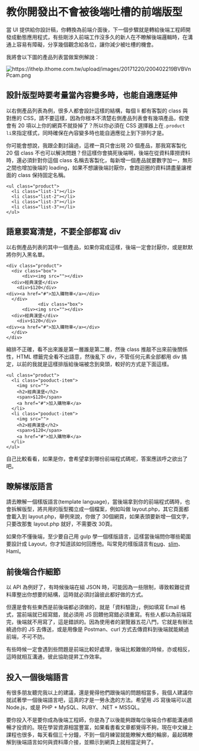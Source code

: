 # 教你開發出不會被後端吐槽的前端版型

當 UI 提供給你設計稿，你轉換為前端介面後，下一個步驟就是轉給後端工程師開發成動態應用程式，有些剛涉入前端工作沒多久的新人在不瞭解後端邏輯時，在溝通上容易有障礙，分享幾個觀念給各位，讓你減少被吐槽的機會。

我將會以下圖的產品列表當做案例解說：

![](https://ithelp.ithome.com.tw/upload/images/20171220/200402219BVBVnPcam.png "https://ithelp.ithome.com.tw/upload/images/20171220/200402219BVBVnPcam.png")

## 設計版型時要考量當內容變多時，也能自適應延伸

以右側產品列表為例，很多人都會設計這樣的結構，每個 li 都有客製的 class 與對應的 CSS，請不要這樣，因為你根本不清楚右側產品列表會有幾項產品，假使會有 20 項以上你的網頁不就掛掉了？所以你必須在 CSS 選擇器上在`.product li`來指定樣式，同時確保在內容變多時也能自適應從上到下排列才是。

你可能會想說，我跟企劃討論過，這裡一頁只會出現 20 個產品，那我寫客製化 20 個 class 不也可以解決問題？但這樣你會搞死後端啊，後端在從資料庫撈資料時，還必須針對你這個 class 名稱去客製化，每新增一個產品就要數字加一，無形之間也增加後端的 loading，如果不想讓後端討厭你，會跑迴圈的資料請盡量讓裡面的 class 保持固定名稱。

```
<ul class="product">
  <li class="list-1"></li>
  <li class="list-2"></li>
  <li class="list-3"></li>
  <li class="list-3"></li>
</ul>
```

## 語意要寫清楚，不要全部都寫 div

以右側產品列表的其中一個產品，如果你寫成這樣，後端一定會討厭你，或是默默將你列入黑名單。

```
<div class="product">
  <div class="box">
      <div><img src=""></div>
  <div>經典漢堡</div>
    <div>$120</div>
<div><a href="#">加入購物車</a></div>
  </div>
            <div class="box">
      <div><img src=""></div>
  <div>經典漢堡</div>
    <div>$120</div>
<div><a href="#">加入購物車</a></div>
  </div>
</div>
```

縮排不正確，看不出來誰是第一層誰是第二層，然後 class 推敲不出來前後關係性，HTML 標籤完全看不出語意，然後亂下 div，不管任何元素全部都用 div 搞定，以前的我就是這樣排版給後端被念到臭頭，較好的方式是下面這樣。

```
<ul class="product">
  <li class="pooduct-item">
    <img src="">
    <h2>經典漢堡</h2>
    <span>$120</span>
    <a href="#">加入購物車</a>
  </li>
  <li class="pooduct-item">
    <img src="">
    <h2>經典漢堡</h2>
    <span>$120</span>
    <a href="#">加入購物車</a>
  </li>
</ul>
```

自己比較看看，如果是你，會希望拿到哪份前端程式碼呢，答案應該呼之欲出了吧。

## 瞭解樣版語言

請去瞭解一個樣版語言\(template language\)，當後端拿到你的前端程式碼時，也會拆解版型，將共用的版型獨立成一個檔案，例如叫做 layout.php，其它頁面都會載入到 layout.php，舉例來說，你做了 30個網頁，如果表頭要新增一個文字，只要改那隻 layout.php 就好，不需要改 30頁。

如果你不懂後端，至少要自己用 gulp 學一個樣版語言，這樣當後端問你哪些範圍要設計成 Layout，你才知道該如何回應他。叫常見的樣版語言有[pug](https://pugjs.org/api/getting-started.html)、[slim](http://slim-lang.com/)、Haml。

## 前後端合作細節

以 API 為例好了，有時候後端在組 JSON 時，可能因為一些限制，導致較難從資料庫整出你想要的結構，這時就必須討論彼此都好做的方式。

但還是會有些東西是前後端都必須做的，就是「資料驗證」，例如填寫 Email 格式，當前端就已經寫錯，就必須用 JS 回饋他寫錯必須重寫。有些人都以為前端寫完，後端就不用寫了，這是錯誤的。因為使用者的瀏覽器五花八門，它就是有辦法繞過你的 JS 去傳送，或是用像是 Postman、curl 方式去傳資料到後端就能繞過前端，不可不防。

有些時候一定會遇到些問題是前端比較好處理，後端比較難做的時候，亦或相反，這時就相互溝通，彼此協助提昇工作效率。

## 投入一個後端語言

有很多朋友聽完我以上的建議，還是覺得他們跟後端的問題相當多，我個人建議你就試著學一個後端語言吧，這真的才是一勞永逸的方法。希望用 JS 寫後端可以選 Node.js，或是 PHP + MySQL、RUBY、.NET + MSSQL。

要你投入不是要你成為後端工程師，你是為了以後能夠跟每位後端合作都能溝通順暢才投資的。現在學習資源相當豐富，如果看書看文章都覺得不夠，現在中文線上課程也很多，每天看個三十分鐘，不到一個月練習就能瞭解大概的輪廓，最起碼瞭解到後端語言如何與資料庫介接，並顯示到網頁上就相當足夠了。



